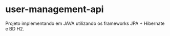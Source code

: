 # user-management-api
Projeto implementando em JAVA utilizando os frameworks JPA + Hibernate e BD H2. 

